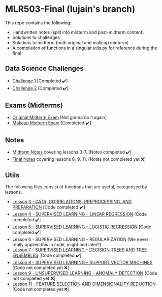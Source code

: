 # MLR503-Final (lujain's branch)

This repo contains the following:

- Handwritten notes (split into midterm and post-midterm content)
- Solutions to challenges
- Solutions to midterm (both original and makeup midterm)
- A compilation of functions in a singular utils.py for reference during the final 

## Data Science Challenges
- [Challenge 1](https://github.com/DaraVaram/MLR503-Final/blob/lujain/Challenges/Solutions/Lujain_Data_Science_Challenge1.ipynb) \[Completed :heavy_check_mark:\]
- [Challenge 2](https://github.com/DaraVaram/MLR503-Final/blob/lujain/Challenges/Solutions/Lujain_Data_Science_Challenge2.ipynb) \[Completed :heavy_check_mark:\]

## Exams (Midterms)
- [Original Midterm Exam](https://github.com/DaraVaram/MLR503-Final/blob/lujain/Exams/Questions/MLR%20503%20Original%20Exam.pdf) \[Not gonna do it again\]
- [Makeup Midterm Exam](https://github.com/DaraVaram/MLR503-Final/blob/lujain/Exams/My%20solutions/MLR%20503%20Makeup%20Exam.pdf) \[Completed :heavy_check_mark:\]

## Notes
- [Midterm Notes](https://github.com/DaraVaram/MLR503-Final/blob/lujain/Notes/Midterm%20Notes.pdf) covering lessons 3-7. \[Notes completed :heavy_check_mark:\]
- [Final Notes]() covering lessons 8, 9, 11. \[Notes not completed yet :x:\]

## Utils
The following files consist of functions that are useful, categorized by lessons. 
- [Lesson 3 - DATA, CORRELATIONS, PREPROCESSING, AND PREPARATION](https://github.com/DaraVaram/MLR503-Final/blob/lujain/Utils/3_data_exploration.py) \[Code completed :heavy_check_mark:\]
- [Lesson 4 - SUPERVISED LEARNING – LINEAR REGRESSION](https://github.com/DaraVaram/MLR503-Final/blob/lujain/Utils/4_linear_regression.py) \[Code completed :heavy_check_mark:\]
- [Lesson 5 - SUPERVISED LEARNING – LOGISTIC REGRESSION](https://github.com/DaraVaram/MLR503-Final/blob/lujain/Utils/5_logistic_regression.py) \[Code completed :heavy_check_mark:\]
- Lesson 6 - SUPERVISED LEARNING – REGULARIZATION \[We never really applied this in code, might add later?\]
- [Lesson 7 - SUPERVISED LEARNING – DECISION TREES AND TREE ENSEMBLES](https://github.com/DaraVaram/MLR503-Final/blob/lujain/Utils/7_decision_trees.py) \[Code completed :heavy_check_mark:\]
- [Lesson 8 - SUPERVISED LEARNING – SUPPORT VECTOR MACHINES]() \[Code not completed yet :x:\]
- [Lesson 9 - UNSUPERVISED LEARNING – ANOMALY DETECTION]() \[Code not completed yet :x:\]
- [Lesson 11 - FEATURE SELECTION AND DIMENSIONALITY REDUCTION]() \[Code not completed yet :x:\]

